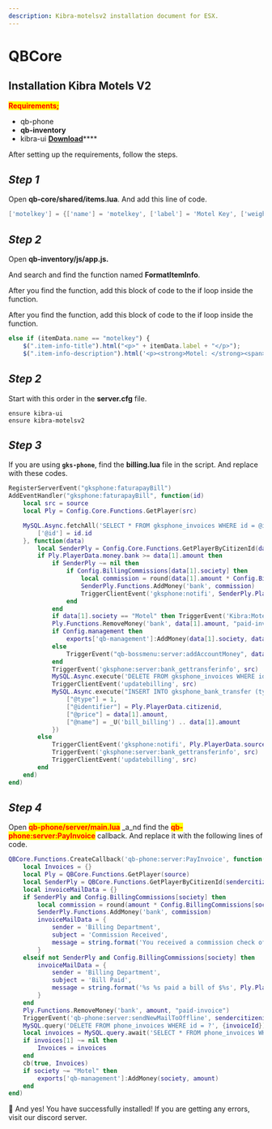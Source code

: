 ```yaml
---
description: Kibra-motelsv2 installation document for ESX.
---
```


# QBCore

## Installation Kibra Motels V2&#x20;

<mark style="color:red;">**Requirements;**</mark>

* qb-phone
* **qb-inventory**
* kibra-ui [**Download**](https://github.com/kibradev/kibra-ui)****

After setting up the requirements, follow the steps.

## _Step 1_

Open **qb-core/shared/items.lua**. And add this line of code.

```lua
['motelkey'] = {['name'] = 'motelkey', ['label'] = 'Motel Key', ['weight'] = 100, ['type'] = 'item', ['image'] = 'motelkey.png', ['unique'] = true, ['useable'] = true, 	['shouldClose'] = false,   ['combinable'] = nil,   ['description'] = 'Motel Key'},
```

## _Step 2_

Open **qb-inventory/js/app.js.**

And search and find the function named **FormatItemInfo**.

After you find the function, add this block of code to the if loop inside the function.

After you find the function, add this block of code to the if loop inside the function.

```javascript
else if (itemData.name == "motelkey") {
    $(".item-info-title").html("<p>" + itemData.label + "</p>");
    $(".item-info-description").html('<p><strong>Motel: </strong><span>' + itemData.info.MotelName + '</span></p><p><strong>Room No: </strong><span>' + itemData.info.UnRealMotelRoom + '</span></p><p><strong>Password: </strong><span>' + itemData.info.Password + '</span></p>');

```

## _Step 2_

Start with this order in the **server.cfg** file.

```
ensure kibra-ui 
ensure kibra-motelsv2
```

## _Step 3_&#x20;

If you are using **`gks-phone`**, find the **billing.lua** file in the script. And replace with these codes.

```lua
RegisterServerEvent("gksphone:faturapayBill")
AddEventHandler("gksphone:faturapayBill", function(id)
    local src = source
    local Ply = Config.Core.Functions.GetPlayer(src)

    MySQL.Async.fetchAll('SELECT * FROM gksphone_invoices WHERE id = @id', {
        ['@id'] = id.id
    }, function(data)
        local SenderPly = Config.Core.Functions.GetPlayerByCitizenId(data[1].sendercitizenid)
        if Ply.PlayerData.money.bank >= data[1].amount then
            if SenderPly ~= nil then
                if Config.BillingCommissions[data[1].society] then
                    local commission = round(data[1].amount * Config.BillingCommissions[data[1].society])
                    SenderPly.Functions.AddMoney('bank', commission)
                    TriggerClientEvent('gksphone:notifi', SenderPly.PlayerData.source, { title = _U('billing_title'), message = string.format('You received a commission check of $%s when %s %s paid a bill of $%s.', commission, Ply.PlayerData.charinfo.firstname, Ply.PlayerData.charinfo.lastname, data[1].amount), img = '/html/static/img/icons/logo.png' })
                end
            end
            if data[1].society == "Motel" then TriggerEvent('Kibra:Motels:V2:Server:SuccessBilling', data[1].sendercitizenid, data[1].amount) end
            Ply.Functions.RemoveMoney('bank', data[1].amount, "paid-invoice")
            if Config.management then
                exports['qb-management']:AddMoney(data[1].society, data[1].amount)
            else
                TriggerEvent("qb-bossmenu:server:addAccountMoney", data[1].society, data[1].amount)
            end
            TriggerEvent('gksphone:server:bank_gettransferinfo', src)
            MySQL.Async.execute('DELETE FROM gksphone_invoices WHERE id=@id', { ['@id'] = id.id })
            TriggerClientEvent('updatebilling', src)
            MySQL.Async.execute("INSERT INTO gksphone_bank_transfer (type, identifier, price, name) VALUES (@type, @identifier, @price, @name)", {
                ["@type"] = 1,
                ["@identifier"] = Ply.PlayerData.citizenid,
                ["@price"] = data[1].amount,
                ["@name"] = _U('bill_billing') .. data[1].amount
            })
        else
            TriggerClientEvent('gksphone:notifi', Ply.PlayerData.source, { title = _U('billing_title'), message = _U('bill_nocash'), img = '/html/static/img/icons/logo.png' })
            TriggerEvent('gksphone:server:bank_gettransferinfo', src)
            TriggerClientEvent('updatebilling', src)
        end
    end)
end)
```

## _Step 4_

Open <mark style="color:red;">**qb-phone/server/main.lua**</mark> _a_nd find the <mark style="color:red;">**qb-phone:server:PayInvoice**</mark> callback. And replace it with the following lines of code.

```lua
QBCore.Functions.CreateCallback('qb-phone:server:PayInvoice', function(source, cb, society, amount, invoiceId, sendercitizenid)
    local Invoices = {}
    local Ply = QBCore.Functions.GetPlayer(source)
    local SenderPly = QBCore.Functions.GetPlayerByCitizenId(sendercitizenid)
    local invoiceMailData = {}
    if SenderPly and Config.BillingCommissions[society] then
        local commission = round(amount * Config.BillingCommissions[society])
        SenderPly.Functions.AddMoney('bank', commission)
        invoiceMailData = {
            sender = 'Billing Department',
            subject = 'Commission Received',
            message = string.format('You received a commission check of $%s when %s %s paid a bill of $%s.', commission, Ply.PlayerData.charinfo.firstname, Ply.PlayerData.charinfo.lastname, amount)
        }
    elseif not SenderPly and Config.BillingCommissions[society] then
        invoiceMailData = {
            sender = 'Billing Department',
            subject = 'Bill Paid',
            message = string.format('%s %s paid a bill of $%s', Ply.PlayerData.charinfo.firstname, Ply.PlayerData.charinfo.lastname, amount)
        }
    end
    Ply.Functions.RemoveMoney('bank', amount, "paid-invoice")
    TriggerEvent('qb-phone:server:sendNewMailToOffline', sendercitizenid, invoiceMailData)
    MySQL.query('DELETE FROM phone_invoices WHERE id = ?', {invoiceId})
    local invoices = MySQL.query.await('SELECT * FROM phone_invoices WHERE citizenid = ?', {Ply.PlayerData.citizenid})
    if invoices[1] ~= nil then
        Invoices = invoices
    end
    cb(true, Invoices)
    if society ~= "Motel" then
        exports['qb-management']:AddMoney(society, amount)
    end
end)
```

&#x20;:tada: And yes! You have successfully installed! If you are getting any errors, visit our discord server.

